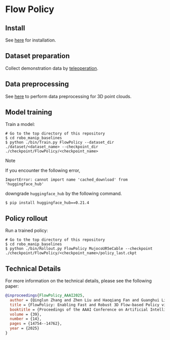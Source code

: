 # Flow Policy

## Install
See [here](../../../doc/install.md#flow-policy) for installation.

## Dataset preparation
Collect demonstration data by [teleoperation](../../teleop).

## Data preprocessing
See [here](../../../doc/preprocessing_pointcloud.md) to perform data preprocessing for 3D point clouds.

## Model training
Train a model:
```console
# Go to the top directory of this repository
$ cd robo_manip_baselines
$ python ./bin/Train.py FlowPolicy --dataset_dir ./dataset/<dataset_name> --checkpoint_dir ./checkpoint/FlowPolicy/<checkpoint_name>
```

> [!NOTE]
> If you encounter the following error,
> ```console
> ImportError: cannot import name 'cached_download' from 'huggingface_hub'
> ```
> downgrade `huggingface_hub` by the following command.
> ```console
> $ pip install huggingface_hub==0.21.4
> ```

## Policy rollout
Run a trained policy:
```console
# Go to the top directory of this repository
$ cd robo_manip_baselines
$ python ./bin/Rollout.py FlowPolicy MujocoUR5eCable --checkpoint ./checkpoint/FlowPolicy/<checkpoint_name>/policy_last.ckpt
```

## Technical Details
For more information on the technical details, please see the following paper:
```bib
@inproceedings{FlowPolicy_AAAI2025,
  author = {Qinglun Zhang and Zhen Liu and Haoqiang Fan and Guanghui Liu and Bing Zeng and Shuaicheng Liu},
  title = {FlowPolicy: Enabling Fast and Robust 3D Flow-based Policy via Consistency Flow Matching for Robot Manipulation},
  booktitle = {Proceedings of the AAAI Conference on Artificial Intelligence},
  volume = {39},
  number = {14},
  pages = {14754--14762},
  year = {2025}
}
```
